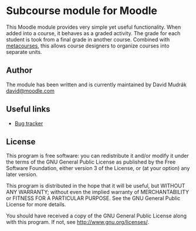 Subcourse module for Moodle
===========================

This Moodle module provides very simple yet useful functionality. When added into a course, it behaves as a graded activity. The
grade for each student is took from a final grade in another course. Combined with
[metacourses](http://docs.moodle.org/en/Course_meta_link), this allows course designers to organize courses into separate units.

Author
------

The module has been written and is currently maintained by David Mudrák <david@moodle.com>

Useful links
------------

* [Bug tracker](https://github.com/mudrd8mz/moodle-mod_subcourse/issues)

License
-------

This program is free software: you can redistribute it and/or modify it under the terms of the GNU General Public License as
published by the Free Software Foundation, either version 3 of the License, or (at your option) any later version.

This program is distributed in the hope that it will be useful, but WITHOUT ANY WARRANTY; without even the implied warranty of
MERCHANTABILITY or FITNESS FOR A PARTICULAR PURPOSE.  See the GNU General Public License for more details.

You should have received a copy of the GNU General Public License along with this program. If not, see
<http://www.gnu.org/licenses/>.

